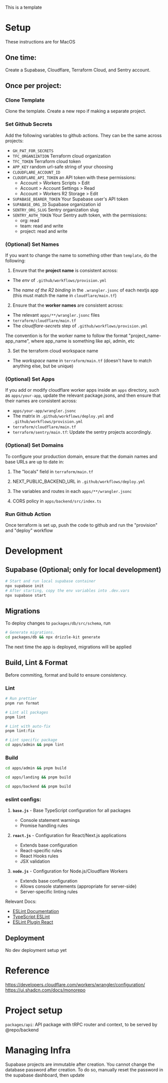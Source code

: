 This is a template

# Setup

These instructions are for MacOS

## One time:

Create a Supabase, Cloudflare, Terraform Cloud, and Sentry account.

## Once per project:

### Clone Template

Clone the template. Create a new repo if making a separate project.

### Set Github Secrets

Add the following variables to github actions. They can be the same across projects:

- `GH_PAT_FOR_SECRETS`
- `TFC_ORGANIZATION` Terraform cloud organization
- `TFC_TOKEN` Terraform cloud token
- `APP_KEY` random url-safe string of your choosing
- `CLOUDFLARE_ACCOUNT_ID`
- `CLOUDFLARE_API_TOKEN` an API token with these permissions:
  - Account > Workers Scripts > Edit
  - Account > Account Settings > Read
  - Account > Workers R2 Storage > Edit
- `SUPABASE_BEARER_TOKEN` Your Supabase user's API token
- `SUPABASE_ORG_ID` Supabase organization id
- `SENTRY_ORG_SLUG` Sentry organization slug
- `SENTRY_AUTH_TOKEN` Your Sentry auth token, with the permissions:
  - org: read
  - team: read and write
  - project: read and write

### (Optional) Set Names

If you want to change the name to something other than `template`, do the following:

1. Envure that the **project name** is consistent across:

- The _env_ of `.github/workflows/provision.yml`

- The _name of the R2 binding_ in the `.wrangler.jsonc` of each nextjs app (this must match the name in `cloudflare/main.tf`)

2. Ensure that the **worker names** are consistent across:

- The relevant `apps/**/wrangler.jsonc` files
- `terraform/cloudflare/main.tf`
- The _cloudflare-secrets_ step of `.github/workflows/provision.yml`

The convention is for the worker name to follow the format "project_name-app_name", where app_name is something like api, admin, etc

3. Set the terraform cloud workspace name

- The _workspace_ name in `terraform/main.tf` (doesn't have to match anything else, but be unique)

### (Optional) Set Apps

If you add or modify cloudflare worker apps inside an `apps` directory, such as `apps/your-app`, update the relevant package.jsons, and then ensure that their names are consistent across:

- `apps/your-app/wrangler.jsonc`
- The matrix in `.github/workflows/deploy.yml` and `.github/workflows/provision.yml`
- `terraform/cloudflare/main.tf`
- `terraform/sentry/main.tf`: Update the sentry projects accordingly.

### (Optional) Set Domains

To configure your production domain, ensure that the domain names and base URLs are up to date in:

1. The "locals" field in `terraform/main.tf`

2. NEXT_PUBLIC_BACKEND_URL in `.github/workflows/deploy.yml`

3. The variables and routes in each `apps/**/wrangler.jsonc`

4. CORS policy in `apps/backend/src/index.ts`

### Run Github Action

Once terraform is set up, push the code to github and run the "provision" and "deploy" workflow

# Development

## Supabase (Optional; only for local development)

```bash
# Start and run local supabase container
npx supabase init
# After starting, copy the env variables into .dev.vars
npx supabase start
```

## Migrations

To deploy changes to `packages/db/src/schema`, run

```bash
# Generate migrations.
cd packages/db && npx drizzle-kit generate
```

The next time the app is deployed, migrations will be applied

## Build, Lint & Format

Before commiting, format and build to ensure consistency.

### Lint

```bash
# Run prettier
pnpm run format
```

```bash
# Lint all packages
pnpm lint

# Lint with auto-fix
pnpm lint:fix

# Lint specific package
cd apps/admin && pnpm lint
```

### Build

```bash
cd apps/admin && pnpm build

cd apps/landing && pnpm build

cd apps/backend && pnpm build
```

### eslint configs:

1. **`base.js`** - Base TypeScript configuration for all packages
   - Console statement warnings
   - Promise handling rules

2. **`react.js`** - Configuration for React/Next.js applications
   - Extends base configuration
   - React-specific rules
   - React Hooks rules
   - JSX validation

3. **`node.js`** - Configuration for Node.js/Cloudflare Workers
   - Extends base configuration
   - Allows console statements (appropriate for server-side)
   - Server-specific linting rules

Relevant Docs:

- [ESLint Documentation](https://eslint.org/)
- [TypeScript ESLint](https://typescript-eslint.io/)
- [ESLint Plugin React](https://github.com/jsx-eslint/eslint-plugin-react)

## Deployment

No dev deployment setup yet

# Reference

https://developers.cloudflare.com/workers/wrangler/configuration/
https://ui.shadcn.com/docs/monorepo

# Project setup

`packages/api`: API package with tRPC router and context, to be served by @repo/backend

# Managing Infra

Supabase projects are immutable after creation. You cannot change the database password after creation. To do so, manually reset the password in the supabase dashboard, then update
